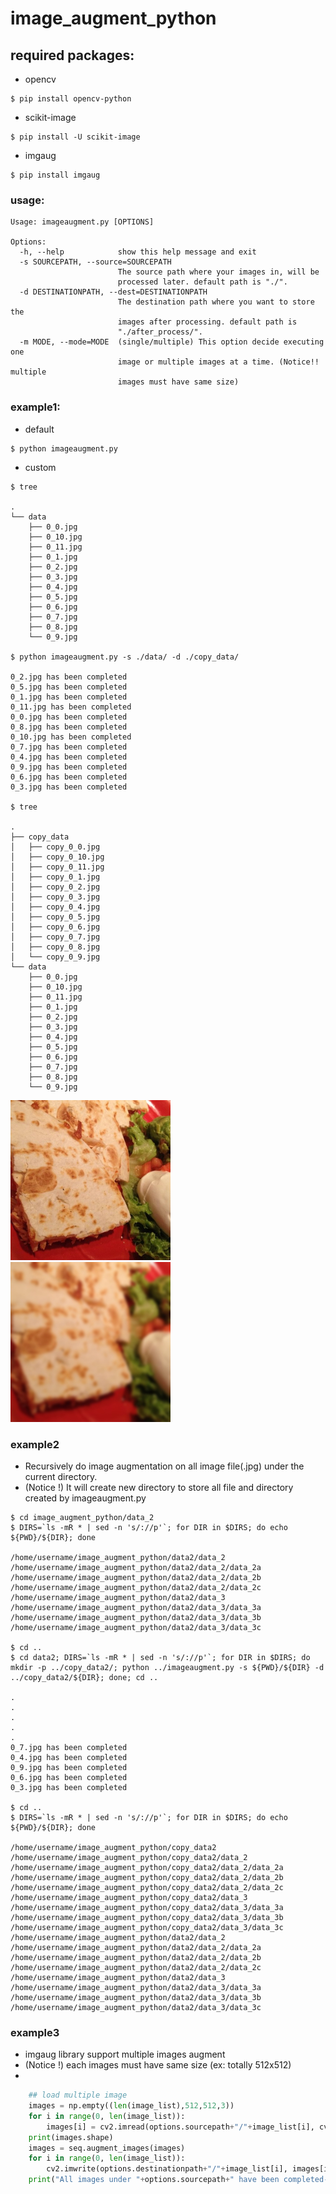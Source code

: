 # image_augment_python
## required packages:
* opencv
```shell
$ pip install opencv-python
```
* scikit-image
```shell
$ pip install -U scikit-image
```
* imgaug
```shell
$ pip install imgaug
```
### usage:
```shell
Usage: imageaugment.py [OPTIONS]

Options:
  -h, --help            show this help message and exit
  -s SOURCEPATH, --source=SOURCEPATH
                        The source path where your images in, will be
                        processed later. default path is "./".
  -d DESTINATIONPATH, --dest=DESTINATIONPATH
                        The destination path where you want to store the
                        images after processing. default path is
                        "./after_process/".
  -m MODE, --mode=MODE  (single/multiple) This option decide executing one
                        image or multiple images at a time. (Notice!! multiple
                        images must have same size)

```
### example1:
* default
```shell
$ python imageaugment.py
```
* custom
```shell
$ tree

.
└── data
    ├── 0_0.jpg
    ├── 0_10.jpg
    ├── 0_11.jpg
    ├── 0_1.jpg
    ├── 0_2.jpg
    ├── 0_3.jpg
    ├── 0_4.jpg
    ├── 0_5.jpg
    ├── 0_6.jpg
    ├── 0_7.jpg
    ├── 0_8.jpg
    └── 0_9.jpg

$ python imageaugment.py -s ./data/ -d ./copy_data/

0_2.jpg has been completed
0_5.jpg has been completed
0_1.jpg has been completed
0_11.jpg has been completed
0_0.jpg has been completed
0_8.jpg has been completed
0_10.jpg has been completed
0_7.jpg has been completed
0_4.jpg has been completed
0_9.jpg has been completed
0_6.jpg has been completed
0_3.jpg has been completed

$ tree

.
├── copy_data
│   ├── copy_0_0.jpg
│   ├── copy_0_10.jpg
│   ├── copy_0_11.jpg
│   ├── copy_0_1.jpg
│   ├── copy_0_2.jpg
│   ├── copy_0_3.jpg
│   ├── copy_0_4.jpg
│   ├── copy_0_5.jpg
│   ├── copy_0_6.jpg
│   ├── copy_0_7.jpg
│   ├── copy_0_8.jpg
│   └── copy_0_9.jpg
└── data
    ├── 0_0.jpg
    ├── 0_10.jpg
    ├── 0_11.jpg
    ├── 0_1.jpg
    ├── 0_2.jpg
    ├── 0_3.jpg
    ├── 0_4.jpg
    ├── 0_5.jpg
    ├── 0_6.jpg
    ├── 0_7.jpg
    ├── 0_8.jpg
    └── 0_9.jpg
```
<img src="https://github.com/apple635471/image_augment_python/blob/master/data/0_0.jpg" width="256" height="256"><img src="https://github.com/apple635471/image_augment_python/blob/master/copy_data/copy_0_0.jpg" width="256" height="256">

### example2

* Recursively do image augmentation on all image file(.jpg) under the current directory.
* (Notice !) It will create new directory to store all file and directory created by imageaugment.py

```shell
$ cd image_augment_python/data_2
$ DIRS=`ls -mR * | sed -n 's/://p'`; for DIR in $DIRS; do echo ${PWD}/${DIR}; done

/home/username/image_augment_python/data2/data_2
/home/username/image_augment_python/data2/data_2/data_2a
/home/username/image_augment_python/data2/data_2/data_2b
/home/username/image_augment_python/data2/data_2/data_2c
/home/username/image_augment_python/data2/data_3
/home/username/image_augment_python/data2/data_3/data_3a
/home/username/image_augment_python/data2/data_3/data_3b
/home/username/image_augment_python/data2/data_3/data_3c

$ cd ..
$ cd data2; DIRS=`ls -mR * | sed -n 's/://p'`; for DIR in $DIRS; do mkdir -p ../copy_data2/; python ../imageaugment.py -s ${PWD}/${DIR} -d ../copy_data2/${DIR}; done; cd ..

.
.
.
.
.
0_7.jpg has been completed
0_4.jpg has been completed
0_9.jpg has been completed
0_6.jpg has been completed
0_3.jpg has been completed

$ cd ..
$ DIRS=`ls -mR * | sed -n 's/://p'`; for DIR in $DIRS; do echo ${PWD}/${DIR}; done

/home/username/image_augment_python/copy_data2
/home/username/image_augment_python/copy_data2/data_2
/home/username/image_augment_python/copy_data2/data_2/data_2a
/home/username/image_augment_python/copy_data2/data_2/data_2b
/home/username/image_augment_python/copy_data2/data_2/data_2c
/home/username/image_augment_python/copy_data2/data_3
/home/username/image_augment_python/copy_data2/data_3/data_3a
/home/username/image_augment_python/copy_data2/data_3/data_3b
/home/username/image_augment_python/copy_data2/data_3/data_3c
/home/username/image_augment_python/data2/data_2
/home/username/image_augment_python/data2/data_2/data_2a
/home/username/image_augment_python/data2/data_2/data_2b
/home/username/image_augment_python/data2/data_2/data_2c
/home/username/image_augment_python/data2/data_3
/home/username/image_augment_python/data2/data_3/data_3a
/home/username/image_augment_python/data2/data_3/data_3b
/home/username/image_augment_python/data2/data_3/data_3c
```
### example3
* imgaug library support multiple images augment
* (Notice !) each images must have same size (ex: totally 512x512)
* 
```python
    ## load multiple image
    images = np.empty((len(image_list),512,512,3))
    for i in range(0, len(image_list)):
        images[i] = cv2.imread(options.sourcepath+"/"+image_list[i], cv2.IMREAD_COLOR)
    print(images.shape)
    images = seq.augment_images(images)
    for i in range(0, len(image_list)):
        cv2.imwrite(options.destinationpath+"/"+image_list[i], images[i])
    print("All images under "+options.sourcepath+" have been completed--------------")
```
